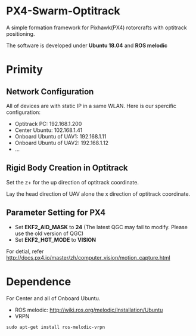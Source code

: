 # PX4-Swarm-Optitrack
A simple formation framework for Pixhawk(PX4) rotorcrafts with optitrack positioning.

The software is developed under **Ubuntu 18.04** and **ROS melodic**

# Primity

## Network Configuration
All of devices are with static IP in a same WLAN.
Here is our spercific configuration: 
- Optitrack PC:  192.168.1.200
- Center Ubuntu: 102.168.1.41
- Onboard Ubuntu of UAV1: 192.168.1.11
- Onboard Ubuntu of UAV2: 192.168.1.12
- ...

## Rigid Body Creation in Optitrack
Set the z+ for the up direction of optitrack coordinate.

Lay the head direction of UAV alone the x direction of optitrack coordinate.

## Parameter Setting for PX4
- Set **EKF2_AID_MASK** to **24** (The latest QGC may fail to modify. Please use the old version of QGC)
- Set **EKF2_HGT_MODE** to **VISION**

For detial, refer http://docs.px4.io/master/zh/computer_vision/motion_capture.html


# Dependence
For Center and all of Onboard Ubuntu.

- ROS melodic: http://wiki.ros.org/melodic/Installation/Ubuntu
- VRPN
```
sudo apt-get install ros-melodic-vrpn
```
